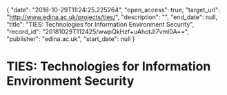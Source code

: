 {
  "date": "2018-10-29T11:24:25.225264", 
  "open_access": true, 
  "target_url": "http://www.edina.ac.uk/projects/ties/", 
  "description": "", 
  "end_date": null, 
  "title": "TIES: Technologies for Information Environment Security", 
  "record_id": "20181029T112425/wwpQkHzf+uAhotJI7vml0A==", 
  "publisher": "edina.ac.uk", 
  "start_date": null
}

# TIES: Technologies for Information Environment Security

